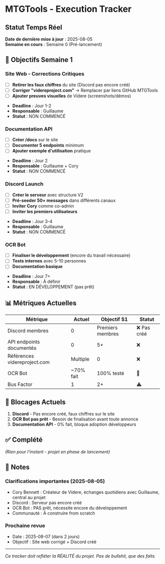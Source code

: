 # MTGTools - Execution Tracker

## Statut Temps Réel

**Date de dernière mise à jour** : 2025-08-05  
**Semaine en cours** : Semaine 0 (Pré-lancement)

## 🎯 Objectifs Semaine 1

### Site Web - Corrections Critiques
- [ ] **Retirer les faux chiffres** du site (Discord pas encore créé)
- [ ] **Corriger "videreproject.com"** → Remplacer par liens GitHub MTGTools
- [ ] **Ajouter preuves visuelles** de Videre (screenshots/démos)
- **Deadline** : Jour 1-2
- **Responsable** : Guillaume
- **Statut** : NON COMMENCÉ

### Documentation API
- [ ] **Créer /docs** sur le site
- [ ] **Documenter 5 endpoints** minimum
- [ ] **Ajouter exemple d'utilisation** pratique
- **Deadline** : Jour 2
- **Responsable** : Guillaume + Cory
- **Statut** : NON COMMENCÉ

### Discord Launch
- [ ] **Créer le serveur** avec structure V2
- [ ] **Pré-seeder 50+ messages** dans différents canaux
- [ ] **Inviter Cory** comme co-admin
- [ ] **Inviter les premiers utilisateurs**
- **Deadline** : Jour 3-4
- **Responsable** : Guillaume
- **Statut** : NON COMMENCÉ

### OCR Bot
- [ ] **Finaliser le développement** (encore du travail nécessaire)
- [ ] **Tests internes** avec 5-10 personnes
- [ ] **Documentation basique**
- **Deadline** : Jour 7+
- **Responsable** : À définir
- **Statut** : EN DÉVELOPPEMENT (pas prêt)

## 📊 Métriques Actuelles

| Métrique | Actuel | Objectif S1 | Statut |
|----------|--------|-------------|--------|
| Discord membres | 0 | Premiers membres | ❌ Pas créé |
| API endpoints documentés | 0 | 5+ | ❌ |
| Références videreproject.com | Multiple | 0 | ❌ |
| OCR Bot | ~70% fait | 100% testé | 🔄 |
| Bus Factor | 1 | 2+ | ⚠️ |

## 🚨 Blocages Actuels

1. **Discord** - Pas encore créé, faux chiffres sur le site
2. **OCR Bot pas prêt** - Besoin de finalisation avant toute annonce
3. **Documentation API** - 0% fait, bloque adoption développeurs

## ✅ Complété

*(Rien pour l'instant - projet en phase de lancement)*

## 📝 Notes

### Clarifications importantes (2025-08-05)
- Cory Bennett : Créateur de Videre, échanges quotidiens avec Guillaume, central au projet
- Discord : Serveur pas encore créé
- OCR Bot : PAS prêt, nécessite encore du développement
- Communauté : À construire from scratch

### Prochaine revue
- Date : 2025-08-07 (dans 2 jours)
- Objectif : Site web corrigé + Discord créé

---

*Ce tracker doit refléter la RÉALITÉ du projet. Pas de bullshit, que des faits.*